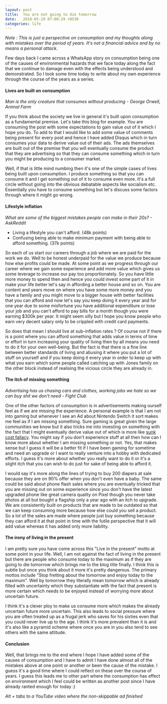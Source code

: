 ```yaml
---
layout: post
title:  You are not going to die tomorrow
date:   2018-05-29 07:00:29 +0530
categories: life
---
```


_Note : This is just a perspective on consumption and my thoughts along with mistakes over the period of years. It's not a financial advice and by no means a personal attack._

Few days back I came across a WhatsApp story on consumption being one of the causes of environmental hazards that we face today along the fact that we continue to damage even with the effects being understood and demonstrated. So I took some time today to write about my own experience through the course of the years as a series.

#### Lives are built on consumption

_Man is the only creature that consumes without producing - George Orwell, Animal Farm_

If you think about the society we live in general it's built upon consumption as a fundamental premise. Let's take this blog for example. You are consuming the post with some expectations to gain value out of it which I hope you do. To add to that I would like to add some value of comments being present for every post and hence I have added Disqus which in turn consumes your data to derive value out of their ads. The ads themselves are built out of the premise that you will eventually consume the product that they are advertising so that they can consume something which in turn you might be producing to a consumer market.

Well, if that is little mind numbing then it's one of the simple cases of lives being built upon consumption. I produce something so that you can consume it and I get something out of it to consume even more. It's a full circle without going into the obvious debatable aspects like socialism etc. Essentially you have to consume something but let's discuss some factors through where it might go wrong.

#### Lifestyle inflation

_What are some of the biggest mistakes people can make in their 20s? - AskReddit_

* Living a lifestyle you can't afford. (48k points)
* Confusing being able to make minimum payment with being able to afford something. (37k points)

So each of us start our careers through a job where we are paid for the work we do. Well to be honest underpaid for the value we produce because how else profits could be made. At some point as we progress through our career where we gain some experience and add more value which gives us some leverage to increase our pay too proportionately. So you have little more money to spend then and hence you could invest some part of it in make your life better let's say in affording a better house and so on. You are content and years move on where you have some more money and you have a family and you might move to a bigger house with better facilities that you can afford and now let's say you keep doing it every year and for one year due to some misfortune you have additional expenditure or lose your job and you can't afford to pay bills for a month though you were earning $300k per year. It might seem silly but I hope you know people who earn very decent salary only to be crippled with credit card payments.

So does that mean I should live at sub-inflation rates ? Of course not if there is a point where you can afford something that adds value in terms of time or effort in turn increasing your quality of living then by all means you need to do it for your own well-being. But the fact is that there is a fine line between better standards of living and abusing it where you put a lot of stuff on yourself and if you keep doing it every year in order to keep up with what you earn which some people called catching up with Jones family on the other block instead of realising the vicious circle they are already in.

#### The itch of missing something

_Advertising has us chasing cars and clothes, working jobs we hate so we can buy shit we don't need - Fight Club_

One of the other factors of consumption is in advertisements making ourself feel as if we are missing the experience. A personal example is that I am not into gaming but whenever I see an Ad about Nintendo Switch it sort makes me feel as if I am missing something. Sure gaming is great given the large communities we know but it also tricks me into investing on something with the fact that I might eventually derive value out of which is more like [sunk cost fallacy](https://en.wikipedia.org/wiki/Sunk_cost#Loss_aversion_and_the_sunk_cost_fallacy). You might say if you don't experience stuff at all then how can I know more about whether I am missing something or not. Yes, that makes sense but I guess it will be a better fit if I have been gaming for sometime and need an upgrade or I want to really venture into a hobby with dedicated efforts. I guess it's more about whether you really want to do it or it's a slight itch that you can wish to do just for sake of being able to afford it.

I would say it's more along the lines of trying to buy 200 diapers at sale because they are on 90% offer when you don't even have a baby. The same could be said about phone flash sales where you are eventually tricked that you are missing out on some experience since you don't have the latest upgraded phone like great camera quality on Pixel though you never take photos at all but bought a flagship only a year ago with an itch to upgrade. We are consistently built on products that are made to be outdated so that we can keep consuming more because how else could you sell a product. So a lot of the sales are made where people just buy something because they can afford it at that point in time with the futile perspective that it will add value whereas it has added only more liability.

#### The irony of living in the present

I am pretty sure you have come across this "Live in the present" motto at some point in your life. Well, I am not against the fact of living in the present but there are people who consume today to the maximum as if they are going to die tomorrow which brings me to the blog title finally. I think this is subtle but once you think about it more it's pretty dangerous. The primary mottos include "Stop fretting about the tomorrow and enjoy today to the maximum". Well by tomorrow they literally mean tomorrow which is already filled with uncertainty which they substantiate with the fact that present is more certain which needs to be enjoyed instead of worrying more about uncertain future.

I think it's a clever ploy to make us consume more which makes the already uncertain future more uncertain. This also leads to social pressure where you are often treated up as a frugal jerk who saves for his sixties even that you could never live up to the age. I think it's more prevalent than it is and it's also like a pyramid scheme where once you are in you also tend to see others with the same attitude.

#### Conclusion

Well, that brings me to the end where I hope I have added some of the causes of consumption and I have to admit I have done almost all of the mistakes above at one point or another or been the cause of the mistake. I guess it's a good time where I could reflect on these over the course of years. I guess this leads me to other part where the consumption has effect on environment which I feel could be written as another post since I have already ranted enough for today :)

_Alt + tabs to a YouTube video where the non-skippable ad finished_
